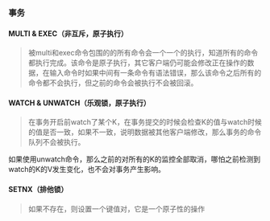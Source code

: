 ### 事务

#### MULTI & EXEC（非互斥，原子执行）

>   被multi和exec命令包围的的所有命令会一个一个的执行，知道所有的命令都执行完成。该命令是原子执行，其它客户端仍可能会修改正在操作的数据，在输入命令时如果中间有一条命令有语法错误，那么该命令之后所有的命令都不会执行，但之前的命令会被执行不会被回滚。

#### WATCH & UNWATCH（乐观锁，原子执行）

>   在事务开启前watch了某个K，在事务提交的时候会检查K的值与watch时候的值是否一致，如果不一致，说明数据被其他客户端修改，那么事务的命令队列不会被执行。

  如果使用unwatch命令，那么之前的对所有的K的监控全部取消，哪怕之前检测到watch的K的V发生变化，也不会对事务产生影响。

#### SETNX（排他锁）

>   如果不存在，则设置一个键值对，它是一个原子性的操作





